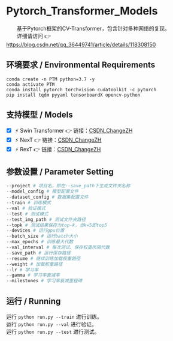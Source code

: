 # Pytorch_Transformer_Models
&emsp;&emsp;基于Pytorch框架的CV-Transformer，包含针对多种网络的复现。  
&emsp;&emsp;详细请访问 👉 https://blog.csdn.net/qq_36449741/article/details/118308150

## 环境要求 / Environmental Requirements  
```
conda create -n PTM python=3.7 -y  
conda activate PTM  
conda install pytorch torchvision cudatoolkit -c pytorch  
pip install tqdm pyyaml tensorboardX opencv-python  
```

## 支持模型 / Models
- [x]  ⚡ Swin Transformer 👉   链接：[CSDN_ChangeZH](https://blog.csdn.net/qq_36449741/article/details/118439062?spm=1001.2014.3001.5501)
- [x]  ⚡ NexT 👉   链接：[CSDN_ChangeZH](https://blog.csdn.net/qq_36449741/article/details/118308866?spm=1001.2014.3001.5501)
- [x]  ⚡ RexT 👉   链接：[CSDN_ChangeZH](https://blog.csdn.net/qq_36449741/article/details/118309006?spm=1001.2014.3001.5501)

## 参数设置 / Parameter Setting  

```python
--project # 项目名，即在--save_path下生成文件夹名称
--model_config # 模型配置文件
--dataset_config # 数据集配置文件
--train # 训练模式
--val # 验证模式
--test # 测试模式
--test_img_path # 测试文件夹路径
--topk # 测试结果保存为top-k，当k=5即top5
--devices # 运行gpu位置
--batch_size # 运行batch大小
--max_epochs # 训练最大代数
--val_interval # 每次测试、保存权重所隔代数
--save_path # 运行保存路径
--resume # 继续训练加载权重路径
--weight # 加载权重路径
--lr # 学习率
--gamma # 学习率衰减率
--milestones # 学习率衰减里程碑
```

## 运行 / Running

运行  ` python run.py --train `  进行训练。  
运行  ` python run.py --val `  进行验证。  
运行  ` python run.py --test `  进行测试。  
